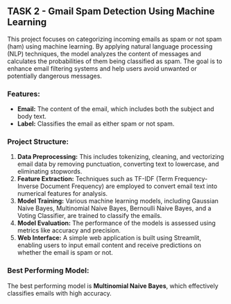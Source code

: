 ## TASK 2 - Gmail Spam Detection Using Machine Learning

This project focuses on categorizing incoming emails as spam or not spam (ham) using machine learning. By applying natural language processing (NLP) techniques, the model analyzes the content of messages and calculates the probabilities of them being classified as spam. The goal is to enhance email filtering systems and help users avoid unwanted or potentially dangerous messages.

### Features:
- **Email:** The content of the email, which includes both the subject and body text.
- **Label:** Classifies the email as either spam or not spam.

### Project Structure:
1. **Data Preprocessing:** This includes tokenizing, cleaning, and vectorizing email data by removing punctuation, converting text to lowercase, and eliminating stopwords.
2. **Feature Extraction:** Techniques such as TF-IDF (Term Frequency-Inverse Document Frequency) are employed to convert email text into numerical features for analysis.
3. **Model Training:** Various machine learning models, including Gaussian Naive Bayes, Multinomial Naive Bayes, Bernoulli Naive Bayes, and a Voting Classifier, are trained to classify the emails.
4. **Model Evaluation:** The performance of the models is assessed using metrics like accuracy and precision.
5. **Web Interface:** A simple web application is built using Streamlit, enabling users to input email content and receive predictions on whether the email is spam or not.

### Best Performing Model:
The best performing model is **Multinomial Naive Bayes**, which effectively classifies emails with high accuracy.
